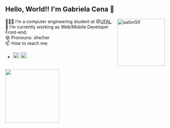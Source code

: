 <div>
  <h2>Hello, World!! I'm Gabriela Cena 🥰</h2>
  <img align="right" alt="sailorGif" src="https://i.pinimg.com/originals/a8/67/a1/a867a11aef41ccf594050813fcad2f3f.gif" height="150px" class="giphy-embed" allowFullScreen>

👩🏻‍💻 I’m a computer engineering student at @[UFAL](https://ufal.br/).  
🌱 I’m currently working as Web/Mobile Developer Front-end.  
😄 Pronouns: she/her  
📫 How to reach me:
- <div> 
  <a href = "mailto:lgcl@ic.ufal.br"><img src="https://logodownload.org/wp-content/uploads/2018/03/gmail-logo-16.png" height="20px" target="_blank"></a>
  <a href="https://www.linkedin.com/in/gabrielalimact/" target="_blank"><img src="https://cdn-icons-png.flaticon.com/512/174/174857.png" height="20px"  target="_blank"></a>  
</div>
</div>
<br>
<div>

  <a href="https://github.com/gabrielalimact">
  <img height="170em" src="https://github-readme-stats.vercel.app/api?username=gabrielalimact&show_icons=true&theme=cobalt&include_all_commits=true&count_private=true"/>
</div>
  
